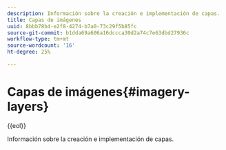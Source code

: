 ```yaml
---
description: Información sobre la creación e implementación de capas.
title: Capas de imágenes
uuid: 8bbb78b4-e2f8-4274-b7a0-73c29f5b85fc
source-git-commit: b1dda69a606a16dccca30d2a74c7e63dbd27936c
workflow-type: tm+mt
source-wordcount: '16'
ht-degree: 25%

---
```



# Capas de imágenes{#imagery-layers}

{{eol}}

Información sobre la creación e implementación de capas.

